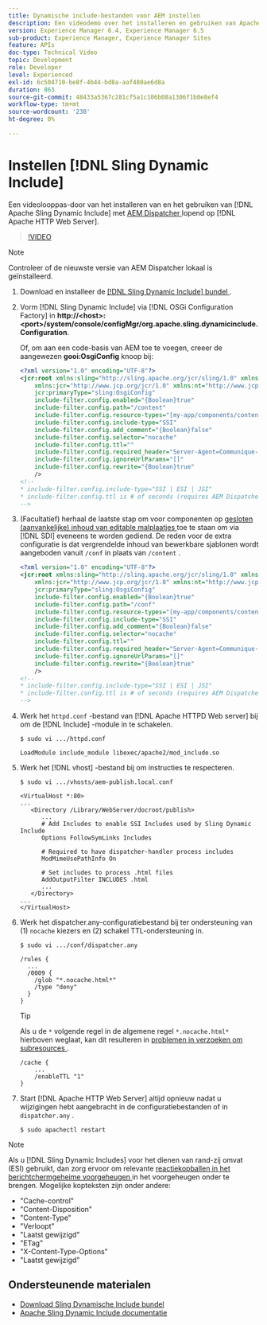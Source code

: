 ```yaml
---
title: Dynamische include-bestanden voor AEM instellen
description: Een videodemo over het installeren en gebruiken van Apache Sling Dynamic Include met AEM Dispatcher die op Apache HTTP Web Server wordt uitgevoerd.
version: Experience Manager 6.4, Experience Manager 6.5
sub-product: Experience Manager, Experience Manager Sites
feature: APIs
doc-type: Technical Video
topic: Development
role: Developer
level: Experienced
exl-id: 6c504710-be8f-4b44-bd8a-aaf480ae6d8a
duration: 863
source-git-commit: 48433a5367c281cf5a1c106b08a1306f1b0e8ef4
workflow-type: tm+mt
source-wordcount: '230'
ht-degree: 0%

---
```


# Instellen [!DNL Sling Dynamic Include]

Een videolooppas-door van het installeren van en het gebruiken van [!DNL Apache Sling Dynamic Include] met [ AEM Dispatcher ](https://experienceleague.adobe.com/docs/experience-manager-dispatcher/using/dispatcher.html?lang=nl-NL) lopend op [!DNL Apache HTTP Web Server].

>[!VIDEO](https://video.tv.adobe.com/v/17040?quality=12&learn=on)

>[!NOTE]
>
> Controleer of de nieuwste versie van AEM Dispatcher lokaal is geïnstalleerd.

1. Download en installeer de [[!DNL Sling Dynamic Include]  bundel ](https://sling.apache.org/downloads.cgi).
1. Vorm [!DNL Sling Dynamic Include] via [!DNL OSGi Configuration Factory] in **http://&lt;host>:&lt;port>/system/console/configMgr/org.apache.sling.dynamicinclude.Configuration**.

   Of, om aan een code-basis van AEM toe te voegen, creeer de aangewezen **gooi:OsgiConfig** knoop bij:

   ```xml
   <?xml version="1.0" encoding="UTF-8"?>
   <jcr:root xmlns:sling="http://sling.apache.org/jcr/sling/1.0" xmlns:cq="http://www.day.com/jcr/cq/1.0"
       xmlns:jcr="http://www.jcp.org/jcr/1.0" xmlns:nt="http://www.jcp.org/jcr/nt/1.0"
       jcr:primaryType="sling:OsgiConfig"
       include-filter.config.enabled="{Boolean}true"
       include-filter.config.path="/content"
       include-filter.config.resource-types="[my-app/components/content/highly-dynamic]"
       include-filter.config.include-type="SSI" 
       include-filter.config.add_comment="{Boolean}false"
       include-filter.config.selector="nocache"
       include-filter.config.ttl=""
       include-filter.config.required_header="Server-Agent=Communique-Dispatcher"
       include-filter.config.ignoreUrlParams="[]"
       include-filter.config.rewrite="{Boolean}true"
       />
   <!--
   * include-filter.config.include-type="SSI | ESI | JSI"
   * include-filter.config.ttl is # of seconds (requires AEM Dispatcher 4.1.11+)
   -->
   ```

1. (Facultatief) herhaal de laatste stap om voor componenten op [ gesloten (aanvankelijke) inhoud van editable malplaatjes ](https://helpx.adobe.com/nl/experience-manager/6-5/sites/developing/using/page-templates-editable.html) toe te staan om via [!DNL SDI] eveneens te worden gediend. De reden voor de extra configuratie is dat vergrendelde inhoud van bewerkbare sjablonen wordt aangeboden vanuit `/conf` in plaats van `/content` .

   ```xml
   <?xml version="1.0" encoding="UTF-8"?>
   <jcr:root xmlns:sling="http://sling.apache.org/jcr/sling/1.0" xmlns:cq="http://www.day.com/jcr/cq/1.0"
       xmlns:jcr="http://www.jcp.org/jcr/1.0" xmlns:nt="http://www.jcp.org/jcr/nt/1.0"
       jcr:primaryType="sling:OsgiConfig"
       include-filter.config.enabled="{Boolean}true"
       include-filter.config.path="/conf"
       include-filter.config.resource-types="[my-app/components/content/highly-dynamic]"
       include-filter.config.include-type="SSI" 
       include-filter.config.add_comment="{Boolean}false"
       include-filter.config.selector="nocache"
       include-filter.config.ttl=""
       include-filter.config.required_header="Server-Agent=Communique-Dispatcher"
       include-filter.config.ignoreUrlParams="[]"
       include-filter.config.rewrite="{Boolean}true"
       />
   <!--
   * include-filter.config.include-type="SSI | ESI | JSI"
   * include-filter.config.ttl is # of seconds (requires AEM Dispatcher 4.1.11+)
   -->
   ```

1. Werk het `httpd.conf` -bestand van [!DNL Apache HTTPD Web server] bij om de [!DNL Include] -module in te schakelen.

   ```shell
   $ sudo vi .../httpd.conf
   ```

   ```shell
   LoadModule include_module libexec/apache2/mod_include.so
   ```

1. Werk het [!DNL vhost] -bestand bij om instructies te respecteren.

   ```shell
   $ sudo vi .../vhosts/aem-publish.local.conf
   ```

   ```shell
   <VirtualHost *:80>
   ...
      <Directory /Library/WebServer/docroot/publish>
         ...
         # Add Includes to enable SSI Includes used by Sling Dynamic Include
         Options FollowSymLinks Includes
   
         # Required to have dispatcher-handler process includes
         ModMimeUsePathInfo On
   
         # Set includes to process .html files
         AddOutputFilter INCLUDES .html
         ...
      </Directory>
   ...
   </VirtualHost>
   ```

1. Werk het dispatcher.any-configuratiebestand bij ter ondersteuning van (1) `nocache` kiezers en (2) schakel TTL-ondersteuning in.

   ```shell
   $ sudo vi .../conf/dispatcher.any
   ```

   ```shell
   /rules {
     ...
     /0009 {
       /glob "*.nocache.html*"
       /type "deny"
     } 
   }
   ```

   >[!TIP]
   >
   > Als u de `*` volgende regel in de algemene regel `*.nocache.html*` hierboven weglaat, kan dit resulteren in [ problemen in verzoeken om subresources ](https://github.com/AdobeDocs/experience-manager-learn.en/issues/16) .

   ```shell
   /cache {
       ...
       /enableTTL "1"
   }
   ```

1. Start [!DNL Apache HTTP Web Server] altijd opnieuw nadat u wijzigingen hebt aangebracht in de configuratiebestanden of in `dispatcher.any` .

   ```shell
   $ sudo apachectl restart
   ```

>[!NOTE]
>
>Als u [!DNL Sling Dynamic Includes] voor het dienen van rand-zij omvat (ESI) gebruikt, dan zorg ervoor om relevante [ reactiekopballen in het berichtchermgeheime voorgeheugen ](https://experienceleague.adobe.com/docs/experience-manager-dispatcher/using/configuring/dispatcher-configuration.html?lang=nl-NL#CachingHTTPResponseHeaders) in het voorgeheugen onder te brengen. Mogelijke kopteksten zijn onder andere:
>
>* &quot;Cache-control&quot;
>* &quot;Content-Disposition&quot;
>* &quot;Content-Type&quot;
>* &quot;Verloopt&quot;
>* &quot;Laatst gewijzigd&quot;
>* &quot;ETag&quot;
>* &quot;X-Content-Type-Options&quot;
>* &quot;Laatst gewijzigd&quot;
>

## Ondersteunende materialen

* [ Download Sling Dynamische Include bundel ](https://sling.apache.org/downloads.cgi)
* [ Apache Sling Dynamic Include documentatie ](https://github.com/Cognifide/Sling-Dynamic-Include)
